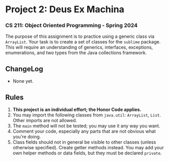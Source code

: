 # Project 2: Deus Ex Machina

###  CS 211: Object Oriented Programming - Spring 2024 

The purpose of this assignment is to practice using a generic class via `ArrayList`. Your task is to create a set of classes for the `sublime` package. This will require an understanding of generics, interfaces, exceptions, enumerations, and two types from the Java collections framework.

## ChangeLog

- None yet.

## Rules

1. **This project is an individual effort; the Honor Code applies.**
2. You may import the following classes from `java.util`: `ArrayList`, `List`. Other imports are not allowed.
3. The `main` method will not be tested; you may use it any way you want.
4. Comment your code, especially any parts that are not obvious what you're doing.
5. Class fields should not in general be visible to other classes (unless otherwise specified). Create getter methods instead.
You may add your own helper methods or data fields, but they must be declared `private`.
